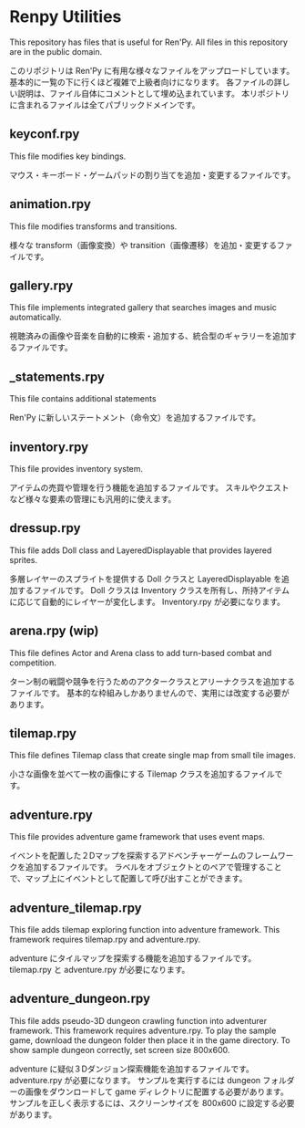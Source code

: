# Renpy Utilities

This repository has files that is useful for Ren'Py.
All files in this repository are in the public domain.

このリポジトリは Ren'Py に有用な様々なファイルをアップロードしています。
基本的に一覧の下に行くほど複雑で上級者向けになります。
各ファイルの詳しい説明は、ファイル自体にコメントとして埋め込まれています。
本リポジトリに含まれるファイルは全てパブリックドメインです。


## keyconf.rpy
This file modifies key bindings.

マウス・キーボード・ゲームパッドの割り当てを追加・変更するファイルです。

## animation.rpy
This file modifies transforms and transitions.

様々な transform（画像変換）や transition（画像遷移）を追加・変更するファイルです。

## gallery.rpy
This file implements integrated gallery that searches images and music automatically.

視聴済みの画像や音楽を自動的に検索・追加する、統合型のギャラリーを追加するファイルです。

## _statements.rpy
This file contains additional statements

Ren'Py に新しいステートメント（命令文）を追加するファイルです。

## inventory.rpy
This file provides inventory system.

アイテムの売買や管理を行う機能を追加するファイルです。
スキルやクエストなど様々な要素の管理にも汎用的に使えます。

## dressup.rpy
This file adds Doll class and LayeredDisplayable that provides layered sprites.

多層レイヤーのスプライトを提供する Doll クラスと LayeredDisplayable を追加するファイルです。
Doll クラスは Inventory クラスを所有し、所持アイテムに応じて自動的にレイヤーが変化します。
Inventory.rpy が必要になります。

## arena.rpy (wip)
This file defines Actor and Arena class to add turn-based combat and competition.

ターン制の戦闘や競争を行うためのアクタークラスとアリーナクラスを追加するファイルです。
基本的な枠組みしかありませんので、実用には改変する必要があります。

## tilemap.rpy
This file defines Tilemap class that create single map from small tile images.

小さな画像を並べて一枚の画像にする Tilemap クラスを追加するファイルです。

## adventure.rpy
This file provides adventure game framework that uses event maps.

イベントを配置した２Dマップを探索するアドベンチャーゲームのフレームワークを追加するファイルです。
ラベルをオブジェクトとのペアで管理することで、マップ上にイベントとして配置して呼び出すことができます。

## adventure_tilemap.rpy
This file adds tilemap exploring function into adventure framework.
This framework requires tilemap.rpy and adventure.rpy.

adventure にタイルマップを探索する機能を追加するファイルです。
tilemap.rpy と adventure.rpy が必要になります。

## adventure_dungeon.rpy
This file adds pseudo-3D dungeon crawling function into adventurer framework.
This framework requires adventure.rpy.
To play the sample game, download the dungeon folder then place it in the game directory.
To show sample dungeon correctly, set screen size 800x600.

adventure に疑似３Dダンジョン探索機能を追加するファイルです。
adventure.rpy が必要になります。
サンプルを実行するには dungeon フォルダーの画像をダウンロードして game ディレクトリに配置する必要があります。
サンプルを正しく表示するには、スクリーンサイズを 800x600 に設定する必要があります。
